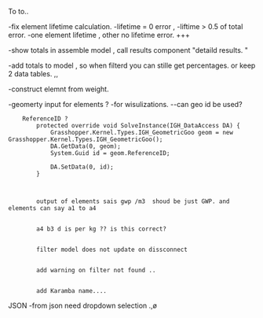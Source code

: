 ﻿To to..


-fix element lifetime calculation.
		-lifetime = 0 error ,
		-liftime > 0.5 of total error.
		-one element lifetime , other no lifetime error.
		+++


-show totals in assemble model , call results component "detaild results. "

-add totals to model , so when filterd  you can stille get percentages.  or keep 2 data tables. ,, 


-construct elemnt from weight.


-geomerty input for elements ?
		-for wisulizations.
		--can geo id be used?  

		ReferenceID ?
			protected override void SolveInstance(IGH_DataAccess DA) {
    			Grasshopper.Kernel.Types.IGH_GeometricGoo geom = new Grasshopper.Kernel.Types.IGH_GeometricGoo();
    			DA.GetData(0, geom);
    			System.Guid id = geom.ReferenceID;
    
    			DA.SetData(0, id);
			}



			output of elements sais gwp /m3  shoud be just GWP. and elements can say a1 to a4


			a4 b3 d is per kg ?? is this correct? 


			filter model does not update on dissconnect


			add warning on filter not found ..


			add Karamba name....



JSON
-from json need dropdown selection  .,ø